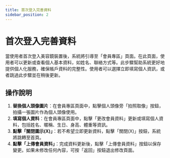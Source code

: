```yaml
---
title: 首次登入完善資料
sidebar_position: 2
---
```


# 首次登入完善資料

當使用者首次登入美容鏡裝置後，系統將引導至「會員專區」頁面。在此頁面，使用者可以更新或查看個人基本資料，如姓名、聯絡方式等。此步驟幫助系統更好地提供個人化服務，確保帳戶資料的完整性。使用者可以選擇立即填寫個人資訊，或者跳過此步驟並在稍後更新。

## 操作說明

1. **替換個人頭像圖片**：在會員專區頁面中，點擊個人頭像旁「拍照取像」按鈕，拍攝一張圖片作為個人頭像使用。
2. **填寫個人資料**：在會員專區頁面中，點擊「更改會員資料」更新或填寫個人資料，包括姓名、暱稱、生日、身高、體重等資訊。
3. **點擊「關閉圖示(X)」**：若不希望立即更新資料，點擊「關閉(X)」按鈕，系統將跳轉至首頁。
4. **點擊「上傳會員資料」**：完成資料更新後，點擊「上傳會員資料」按鈕以保存變更。如果未修改任何內容，可按「返回」按鈕退出修改頁面。
